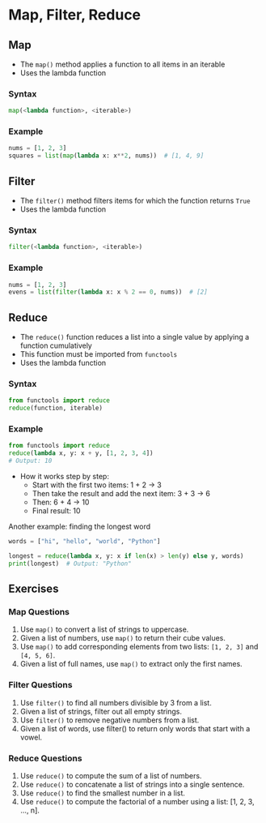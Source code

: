 # Map, Filter, Reduce

## Map
- The `map()` method applies a function to all items in an iterable
- Uses the lambda function

### Syntax
```python
map(<lambda function>, <iterable>)
```

### Example
```python
nums = [1, 2, 3]
squares = list(map(lambda x: x**2, nums))  # [1, 4, 9]
```

## Filter
- The `filter()` method filters items for which the function returns `True`
- Uses the lambda function

### Syntax
```python
filter(<lambda function>, <iterable>)
```

### Example
```python
nums = [1, 2, 3]
evens = list(filter(lambda x: x % 2 == 0, nums))  # [2]
```

## Reduce
- The `reduce()` function reduces a list into a single value by applying a function cumulatively
- This function must be imported from `functools`
- Uses the lambda function

### Syntax
```python
from functools import reduce
reduce(function, iterable)
```

### Example
```python
from functools import reduce
reduce(lambda x, y: x + y, [1, 2, 3, 4])
# Output: 10 
```
- How it works step by step:
    - Start with the first two items: 1 + 2 → 3
    - Then take the result and add the next item: 3 + 3 → 6
    - Then: 6 + 4 → 10
    - Final result: 10


Another example: finding the longest word
```python
words = ["hi", "hello", "world", "Python"]

longest = reduce(lambda x, y: x if len(x) > len(y) else y, words)
print(longest)  # Output: "Python"
```

## Exercises
### Map Questions
1. Use `map()` to convert a list of strings to uppercase.
2. Given a list of numbers, use `map()` to return their cube values.
3. Use `map()` to add corresponding elements from two lists: `[1, 2, 3]` and `[4, 5, 6]`.
4. Given a list of full names, use `map()` to extract only the first names.

### Filter Questions
1. Use `filter()` to find all numbers divisible by 3 from a list.
2. Given a list of strings, filter out all empty strings.
3. Use `filter()` to remove negative numbers from a list.
4. Given a list of words, use filter() to return only words that start with a vowel.

### Reduce Questions
1. Use `reduce()` to compute the sum of a list of numbers.
2. Use `reduce()` to concatenate a list of strings into a single sentence.
3. Use `reduce()` to find the smallest number in a list.
4. Use `reduce()` to compute the factorial of a number using a list: [1, 2, 3, ..., n].

